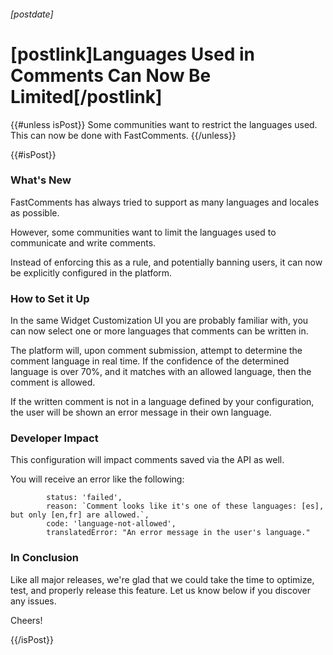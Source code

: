 ###### [postdate]
# [postlink]Languages Used in Comments Can Now Be Limited[/postlink]

{{#unless isPost}}
Some communities want to restrict the languages used. This can now be done with FastComments.
{{/unless}}

{{#isPost}}

### What's New

FastComments has always tried to support as many languages and locales as possible.

However, some communities want to limit the languages used to communicate and write comments.

Instead of enforcing this as a rule, and potentially banning users, it can now be explicitly configured in the platform.

### How to Set it Up

In the same Widget Customization UI you are probably familiar with, you can now select one or more languages that comments can be written in.

The platform will, upon comment submission, attempt to determine the comment language in real time. If the confidence of the determined language is
over 70%, and it matches with an allowed language, then the comment is allowed.

If the written comment is not in a language defined by your configuration, the user will be shown an error message in their own language.

### Developer Impact

This configuration will impact comments saved via the API as well.

You will receive an error like the following:

            status: 'failed',
            reason: `Comment looks like it's one of these languages: [es], but only [en,fr] are allowed.`,
            code: 'language-not-allowed',
            translatedError: "An error message in the user's language."

### In Conclusion

Like all major releases, we're glad that we could take the time to optimize, test, and properly release this feature. Let us know
below if you discover any issues.

Cheers!

{{/isPost}}
